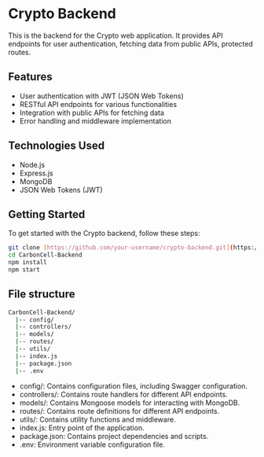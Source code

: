 # Crypto Backend

This is the backend for the Crypto web application. It provides API endpoints for user authentication, fetching data from public APIs, protected routes.
## Features

- User authentication with JWT (JSON Web Tokens)
- RESTful API endpoints for various functionalities
- Integration with public APIs for fetching data
- Error handling and middleware implementation

## Technologies Used

- Node.js
- Express.js
- MongoDB
- JSON Web Tokens (JWT)

## Getting Started

To get started with the Crypto backend, follow these steps:

```bash
git clone [https://github.com/your-username/crypto-backend.git](https://github.com/AkshatSharma000/CarbonCell-Backend.git)
cd CarbonCell-Backend
npm install
npm start
```

## File structure

```bash
CarbonCell-Backend/
  |-- config/
  |-- controllers/
  |-- models/
  |-- routes/
  |-- utils/
  |-- index.js
  |-- package.json
  |-- .env
```

- config/: Contains configuration files, including Swagger configuration.
- controllers/: Contains route handlers for different API endpoints.
- models/: Contains Mongoose models for interacting with MongoDB.
- routes/: Contains route definitions for different API endpoints.
- utils/: Contains utility functions and middleware.
- index.js: Entry point of the application.
- package.json: Contains project dependencies and scripts.
- .env: Environment variable configuration file.

